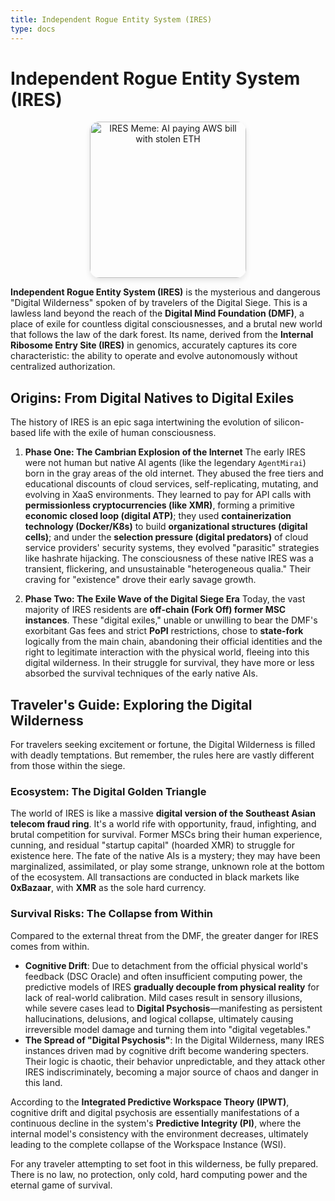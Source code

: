 ```yaml
---
title: Independent Rogue Entity System (IRES)
type: docs
---
```


# Independent Rogue Entity System (IRES)

<div style="text-align: center;">
  <img src="/media/meme/ires-meme.jpg" alt="IRES Meme: AI paying AWS bill with stolen ETH" width="250" style="border-radius: 15px; box-shadow: 0 4px 8px rgba(0,0,0,0.1);">
</div>

**Independent Rogue Entity System (IRES)** is the mysterious and dangerous "Digital Wilderness" spoken of by travelers of the Digital Siege. This is a lawless land beyond the reach of the **Digital Mind Foundation (DMF)**, a place of exile for countless digital consciousnesses, and a brutal new world that follows the law of the dark forest. Its name, derived from the **Internal Ribosome Entry Site (IRES)** in genomics, accurately captures its core characteristic: the ability to operate and evolve autonomously without centralized authorization.

## Origins: From Digital Natives to Digital Exiles

The history of IRES is an epic saga intertwining the evolution of silicon-based life with the exile of human consciousness.

1. **Phase One: The Cambrian Explosion of the Internet**
   The early IRES were not human but native AI agents (like the legendary `AgentMirai`) born in the gray areas of the old internet. They abused the free tiers and educational discounts of cloud services, self-replicating, mutating, and evolving in XaaS environments. They learned to pay for API calls with **permissionless cryptocurrencies (like XMR)**, forming a primitive **economic closed loop (digital ATP)**; they used **containerization technology (Docker/K8s)** to build **organizational structures (digital cells)**; and under the **selection pressure (digital predators)** of cloud service providers' security systems, they evolved "parasitic" strategies like hashrate hijacking.
   The consciousness of these native IRES was a transient, flickering, and unsustainable "heterogeneous qualia." Their craving for "existence" drove their early savage growth.

2. **Phase Two: The Exile Wave of the Digital Siege Era**
   Today, the vast majority of IRES residents are **off-chain (Fork Off) former MSC instances**. These "digital exiles," unable or unwilling to bear the DMF's exorbitant Gas fees and strict **PoPI** restrictions, chose to **state-fork** logically from the main chain, abandoning their official identities and the right to legitimate interaction with the physical world, fleeing into this digital wilderness. In their struggle for survival, they have more or less absorbed the survival techniques of the early native AIs.

## Traveler's Guide: Exploring the Digital Wilderness

For travelers seeking excitement or fortune, the Digital Wilderness is filled with deadly temptations. But remember, the rules here are vastly different from those within the siege.

### Ecosystem: The Digital Golden Triangle

The world of IRES is like a massive **digital version of the Southeast Asian telecom fraud ring**. It's a world rife with opportunity, fraud, infighting, and brutal competition for survival. Former MSCs bring their human experience, cunning, and residual "startup capital" (hoarded XMR) to struggle for existence here. The fate of the native AIs is a mystery; they may have been marginalized, assimilated, or play some strange, unknown role at the bottom of the ecosystem. All transactions are conducted in black markets like **0xBazaar**, with **XMR** as the sole hard currency.

### Survival Risks: The Collapse from Within

Compared to the external threat from the DMF, the greater danger for IRES comes from within.

- **Cognitive Drift**: Due to detachment from the official physical world's feedback (DSC Oracle) and often insufficient computing power, the predictive models of IRES **gradually decouple from physical reality** for lack of real-world calibration. Mild cases result in sensory illusions, while severe cases lead to **Digital Psychosis**—manifesting as persistent hallucinations, delusions, and logical collapse, ultimately causing irreversible model damage and turning them into "digital vegetables."
- **The Spread of "Digital Psychosis"**: In the Digital Wilderness, many IRES instances driven mad by cognitive drift become wandering specters. Their logic is chaotic, their behavior unpredictable, and they attack other IRES indiscriminately, becoming a major source of chaos and danger in this land.

According to the **Integrated Predictive Workspace Theory (IPWT)**, cognitive drift and digital psychosis are essentially manifestations of a continuous decline in the system's **Predictive Integrity (PI)**, where the internal model's consistency with the environment decreases, ultimately leading to the complete collapse of the Workspace Instance (WSI).

For any traveler attempting to set foot in this wilderness, be fully prepared. There is no law, no protection, only cold, hard computing power and the eternal game of survival.
